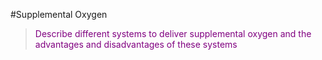 #Supplemental Oxygen

> <p style="color:purple";>Describe different systems to deliver supplemental oxygen and the advantages and disadvantages of these systems </p>

